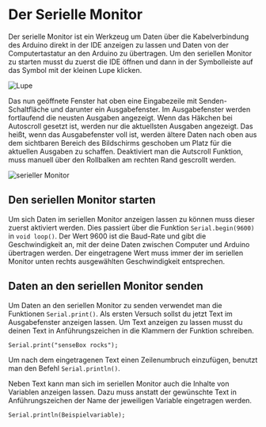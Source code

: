 # Der Serielle Monitor

Der serielle Monitor ist ein Werkzeug um Daten über die Kabelverbindung des Arduino direkt in der IDE anzeigen zu lassen und Daten von der Computertastatur an den Arduino zu übertragen.
Um den seriellen Monitor zu starten musst du zuerst die IDE öffnen und dann in der Symbolleiste auf das Symbol mit der kleinen Lupe klicken.

![Lupe](https://raw.githubusercontent.com/sensebox/resources/master/images/arduino_magnifying_glass.png
 "Lupe")

Das nun geöffnete Fenster hat oben eine Eingabezeile mit Senden-Schaltfläche und darunter ein Ausgabefenster. Im Ausgabefenster werden fortlaufend die neusten Ausgaben angezeigt. Wenn das Häkchen bei Autoscroll gesetzt ist, werden nur die aktuellsten Ausgaben angezeigt. Das heißt, wenn das Ausgabefenster voll ist, werden ältere Daten nach oben aus dem sichtbaren Bereich des Bildschirms geschoben um Platz für die aktuellen Ausgaben zu schaffen. Deaktiviert man die Autscroll Funktion, muss manuell über den Rollbalken am rechten Rand gescrollt werden.

![serieller Monitor](https://raw.githubusercontent.com/sensebox/resources/master/images/arduino_serial_monitor.jpg
 "serieller Monitor")

## Den seriellen Monitor starten

Um sich Daten im seriellen Monitor anzeigen lassen zu können muss dieser zuerst aktiviert werden. Dies passiert über die Funktion `Serial.begin(9600)` in `void loop()`. Der Wert 9600 ist die Baud-Rate und gibt die Geschwindigkeit an, mit der deine Daten zwischen Computer und Arduino übertragen werden. Der eingetragene Wert muss immer der im seriellen Monitor unten rechts ausgewählten Geschwindigkeit entsprechen.

## Daten an den seriellen Monitor senden

Um Daten an den seriellen Monitor zu senden verwendet man die Funktionen `Serial.print()`. Als ersten Versuch sollst du jetzt Text im Ausgabefenster anzeigen lassen. Um Text anzeigen zu lassen musst du deinen Text in Anführungszeichen in die Klammern der Funktion schreiben.

```
Serial.print("senseBox rocks");
```

Um nach dem eingetragenen Text einen Zeilenumbruch einzufügen, benutzt man den Befehl `Serial.println()`.

Neben Text kann man sich im seriellen Monitor auch die Inhalte von Variablen anzeigen lassen. Dazu muss anstatt der gewünschte Text in Anführungszeichen der Name der jeweiligen Variable eingetragen werden.

```
Serial.println(Beispielvariable);
```
